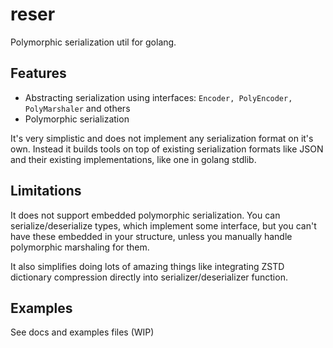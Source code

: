 # reser
Polymorphic serialization util for golang.

## Features
* Abstracting serialization using interfaces: `Encoder, PolyEncoder, PolyMarshaler` and others
* Polymorphic serialization

It's very simplistic and does not implement any serialization format on it's own. Instead it builds tools on top of existing serialization formats like JSON and their existing implementations, like one in golang stdlib.

## Limitations
It does not support embedded polymorphic serialization.
You can serialize/deserialize types, which implement some interface, but you can't have these embedded in your structure, unless you manually handle 
polymorphic marshaling for them.

It also simplifies doing lots of amazing things like integrating ZSTD dictionary compression directly into serializer/deserializer function.

## Examples 
See docs and examples files (WIP)